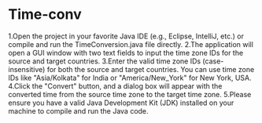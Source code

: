 # Time-conv
1.Open the project in your favorite Java IDE (e.g., Eclipse, IntelliJ, etc.) or compile and run the TimeConversion.java file directly.
2.The application will open a GUI window with two text fields to input the time zone IDs for the source and target countries.
3.Enter the valid time zone IDs (case-insensitive) for both the source and target countries. You can use time zone IDs like "Asia/Kolkata" for India or "America/New_York" for New York, USA.
4.Click the "Convert" button, and a dialog box will appear with the converted time from the source time zone to the target time zone.
5.Please ensure you have a valid Java Development Kit (JDK) installed on your machine to compile and run the Java code.
